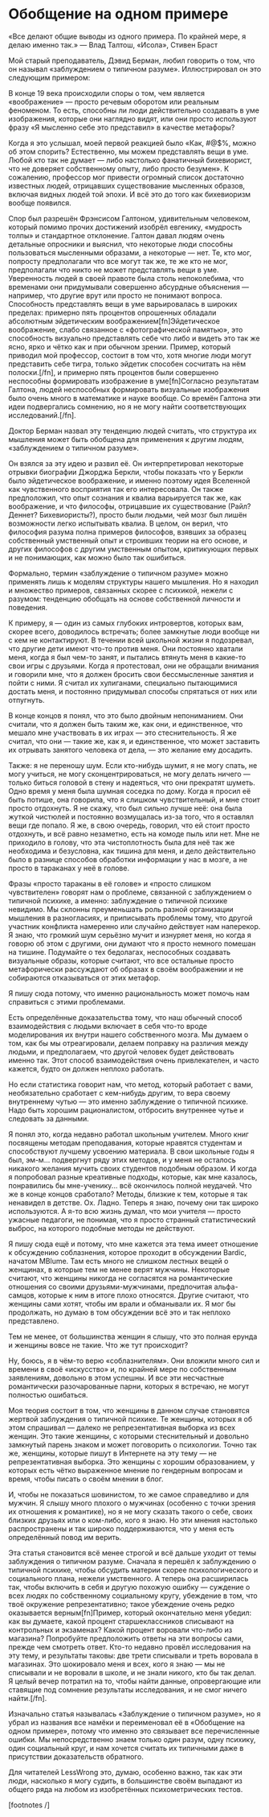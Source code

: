 # Обобщение на одном примере
«Все делают общие выводы из одного примера. По крайней мере, я делаю именно так.» — Влад Талтош, «Исола», Стивен Браст

Мой старый преподаватель, Дэвид Берман, любил говорить о том, что он называл «заблуждением о типичном разуме». Иллюстрировал он это следующим примером: 

В конце 19 века происходили споры о том, чем является «воображение» — просто речевым оборотом или реальным феноменом. То есть, способны ли люди действительно создавать в уме изображения, которые они наглядно видят, или они просто используют фразу «Я мысленно себе это представил» в качестве метафоры? 

Когда я это услышал, моей первой реакцией было «Как, #@$%, можно об этом спорить? Естественно, мы можем представлять вещи в уме. Любой кто так не думает — либо настолько фанатичный бихевиорист, что не доверяет собственному опыту, либо просто безумен». К сожалению, профессор мог привести огромный список достаточно известных людей, отрицавших существование мысленных образов, включая видных людей той эпохи. И всё это до того как бихевиоризм вообще появился. 

Спор был разрешён Фрэнсисом Галтоном, удивительным человеком, который помимо прочих достижений изобрёл евгенику, «мудрость толпы» и стандартное отклонение. Галтон давал людям очень детальные опросники и выяснил, что некоторые люди способны пользоваться мысленными образами, а некоторые — нет. Те, кто мог, попросту предполагали что все могут так же, те же кто не мог, предполагали что никто не может представлять вещи в уме. Уверенность людей в своей правоте была столь непоколебима, что временами они придумывали совершенно абсурдные объяснения — например, что другие врут или просто не понимают вопроса. Способность представлять вещи в уме варьировалась в широких пределах: примерно пять процентов опрошенных обладали абсолютным эйдетическим воображением[fn]Эйдетическое воображение, слабо связанное с «фотографической памятью», это способность визуально представлять себе что либо и видеть это так же ясно, ярко и чётко как и при обычном зрении. Пример, который приводил мой профессор, состоит в том что, хотя многие люди могут представить себе тигра, только эйдетик способен сосчитать на нём полоски.[/fn], и примерно пять процентов были совершенно неспособны формировать изображение в уме[fn]Согласно результатам Галтона, людей неспособных формировать визуальные изображения было очень много в математике и науке вообще. Со времён Галтона эти идеи подвергались сомнению, но я не могу найти соответствующих исследований.[/fn]. 

Доктор Берман назвал эту тенденцию людей считать, что структура их мышления может быть обобщена для применения к другим людям, «заблуждением о типичном разуме». 

Он взялся за эту идею и развил её. Он интерпретировал некоторые отрывки биографии Джорджа Беркли, чтобы показать что у Беркли было эйдетическое воображение, и именно поэтому идея Вселенной как чувственного восприятия так его интересовала. Он также предположил, что опыт сознания и квалиа варьируется так же, как воображение, и что философы, отрицавшие их существование (Райл? Деннет? Бихевиористы?), просто были людьми, чей мозг был лишён возможности легко испытывать квалиа. В целом, он верил, что философия разума полна примеров философов, взявших за образец собственный умственный опыт и строивших теории на его основе, и других философов с другим умственным опытом, критикующих первых и не понимающих, как можно было так ошибиться. 

Формально, термин «заблуждение о типичном разуме» можно применять лишь к моделям структуры нашего мышления. Но я находил и множество примеров, связанных скорее с психикой, нежели с разумом: тенденцию обобщать на основе собственной личности и поведения. 

К примеру, я — один из самых глубоких интровертов, которых вам, скорее всего, доводилось встречать; более замкнутые люди вообще ни с кем не контактируют. В течении всей школьной жизни я подозревал, что другие дети имеют что-то против меня. Они постоянно хватали меня, когда я был чем-то занят, и пытались втянуть меня в какие-то свои игры с друзьями. Когда я протестовал, они не обращали внимания и говорили мне, что я должен бросить свои бессмысленные занятия и пойти с ними. Я считал их хулиганами, специально пытающимися достать меня, и постоянно придумывал способы спрятаться от них или отпугнуть. 

В конце концов я понял, что это было двойным непониманием. Они считали, что я должен быть таким же, как они, и единственное, что мешало мне участвовать в их играх — это стеснительность. Я же считал, что они — такие же, как я, и единственное, что может заставить их отрывать занятого человека от дела, — это желание ему досадить. 

Также: я не переношу шум. Если кто-нибудь шумит, я не могу спать, не могу учиться, не могу сконцентрироваться, не могу делать ничего — только биться головой в стену и надеяться, что они прекратят шуметь. Одно время у меня была шумная соседка по дому. Когда я просил её быть потише, она говорила, что я слишком чувствительный, и мне стоит просто отдохнуть. Я не скажу, что был сильно лучше неё: она была жуткой чистюлей и постоянно возмущалась из-за того, что я оставлял вещи где попало. Я же, в свою очередь, говорил, что ей стоит просто отдохнуть, и всё равно незаметно, есть на комоде пыль или нет. Мне не приходило в голову, что эта чистоплотность была для неё так же необходима и безусловна, как тишина для меня, и дело действительно было в разнице способов обработки информации у нас в мозге, а не просто в тараканах у неё в голове. 

Фразы «просто тараканы в её голове» и «просто слишком чувствителен» говорят нам о проблеме, связанной с заблуждением о типичной психике, а именно: заблуждение о типичной психике невидимо. Мы склонны преуменьшать роль разной организации мышления в разногласиях, и приписывать проблемы тому, что другой участник конфликта намеренно или случайно действует нам наперекор. Я знаю, что громкий шум серьёзно мучит и изнуряет меня, но когда я говорю об этом с другими, они думают что я просто немного помешан на тишине. Подумайте о тех бедолагах, неспособных создавать визуальные образы, которые считают, что все остальные просто метафорически рассуждают об образах в своём воображении и не собираются отказываться от этих метафор. 

Я пишу сюда потому, что именно рациональность может помочь нам справиться с этими проблемами. 

Есть определённые доказательства тому, что наш обычный способ взаимодействия с людьми включает в себя что-то вроде моделирования их внутри нашего собственного мозга. Мы думаем о том, как бы мы отреагировали, делаем поправку на различия между людьми, и предполагаем, что другой человек будет действовать именно так. Этот способ взаимодействия очень привлекателен, и часто кажется, будто он должен неплохо работать. 

Но если статистика говорит нам, что метод, который работает с вами, необязательно сработает с кем-нибудь другим, то вера своему внутреннему чутью — это именно заблуждение о типичной психике. Надо быть хорошим рационалистом, отбросить внутреннее чутье и следовать за данными. 

Я понял это, когда недавно работал школьным учителем. Много книг посвящены методам преподавания, которые нравятся студентам и способствуют лучшему усвоению материала. В свои школьные годы я был, эм-м... подвергнут ряду этих методов, и у меня не осталось никакого желания мучить своих студентов подобным образом. И когда я попробовал разные креативные подходы, которые, как мне казалось, понравились бы мне-ученику... всё окончилось полной неудачей. Что же в конце концов сработало? Методы, близкие к тем, которые я так ненавидел в детстве. Ох. Ладно. Теперь я знаю, почему они так широко используются. А я-то всю жизнь думал, что мои учителя — просто ужасные педагоги, не понимая, что я просто странный статистический выброс, на которого подобные методы не действуют. 

Я пишу сюда ещё и потому, что мне кажется эта тема имеет отношение к обсуждению соблазнения, которое проходит в обсуждении Bardic, начатом MBlume. Там есть много не слишком лестных вещей о женщинах, в которые тем не менее верят мужчины. Некоторые считают, что женщины никогда не согласятся на романтические отношения со своими друзьями-мужчинами, предпочитая альфа-самцов, которые к ним в итоге плохо относятся. Другие считают, что женщины сами хотят, чтобы им врали и обманывали их. Я мог бы продолжать, но думаю в том обсуждении всё это и так неплохо представлено. 

Тем не менее, от большинства женщин я слышу, что это полная ерунда и женщины вовсе не такие. Что же тут происходит? 

Ну, боюсь, я в чём-то верю «соблазнителям». Они вложили много сил и времени в своё «искусство» и, по крайней мере по собственным заявлениям, довольно в этом успешны. И все эти несчастные романтически разочарованные парни, которых я встречаю, не могут полностью ошибаться. 

Моя теория состоит в том, что женщины в данном случае становятся жертвой заблуждения о типичной психике. Те женщины, которых я об этом спрашивал — далеко не репрезентативная выборка из всех женщин. Это такие женщины, с которыми стеснительный и довольно замкнутый парень знаком и может поговорить о психологии. Точно так же, женщины, которые пишут в Интернете на эту тему — не репрезентативная выборка. Это женщины с хорошим образованием, у которых есть чётко выраженное мнение по гендерным вопросам и время, чтобы писать о своём мнении в блог. 

И, чтобы не показаться шовинистом, то же самое справедливо и для мужчин. Я слышу много плохого о мужчинах (особенно с точки зрения их отношения к романтике), но я не могу сказать такого о себе, своих близких друзьях или о ком-либо, кого я знаю. Но эти мнения настолько распространены и так широко поддерживаются, что у меня есть определённый повод им верить. 

Эта статья становится всё менее строгой и всё дальше уходит от темы заблуждения о типичном разуме. Сначала я перешёл к заблуждению о типичной психике, чтобы обсудить материи скорее психологического и социального плана, нежели умственного. А теперь она расширилась так, чтобы включить в себя и другую похожую ошибку — суждение о всех людях по собственному социальному кругу, убеждение в том, что твоё окружение репрезентативно; такое убеждение очень редко оказывается верным[fn]Пример, который окончательно меня убедил: как вы думаете, какой процент старшеклассников списывают на контрольных и экзаменах? Какой процент воровали что-либо из магазина? Попробуйте предположить ответы на эти вопросы сами, прежде чем смотреть ответ. Кто-то недавно провёл исследования на эту тему, и результаты таковы: две трети списывали и треть воровала в магазинах. Это шокировало меня и всех, кого я знаю — мы не списывали и не воровали в школе, и не знали никого, кто бы так делал. Я целый вечер потратил на то, чтобы найти данные, опровергающие или ставящие под сомнение результаты исследования, и не смог ничего найти.[/fn]. 

Изначально статья называлась «Заблуждение о типичном разуме», но я убрал из названия все намёки и переименовал её в «Обобщение на одном примере», потому что именно это связывает все перечисленные ошибки. Мы непосредственно знаем только один разум, одну психику, один социальный круг, и нам хочется считать их типичными даже в присутствии доказательств обратного. 

Для читателей LessWrong это, думаю, особенно важно, так как эти люди, насколько я могу судить, в большинстве своём выпадают из общего ряда на любом из изобретённых психометрических тестов. 

[footnotes /]